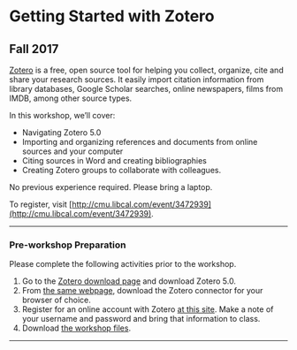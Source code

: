 # Getting Started with Zotero
## Fall 2017

[Zotero](https://www.zotero.org/) is a free, open source tool for helping you collect, organize, cite and share your research sources. It easily import citation information from library databases, Google Scholar searches, online newspapers, films from IMDB, among other source types.

In this workshop, we’ll cover:

- Navigating Zotero 5.0
- Importing and organizing references and documents from online sources and your computer
- Citing sources in Word and creating bibliographies
- Creating Zotero groups to collaborate with colleagues.

No previous experience required. Please bring a laptop.

To register, visit [http://cmu.libcal.com/event/3472939](http://cmu.libcal.com/event/3472939).

---

### Pre-workshop Preparation

Please complete the following activities prior to the workshop.

1. Go to the [Zotero download page](https://www.zotero.org/download/) and download Zotero 5.0. 
2. From [the same webpage](https://www.zotero.org/download/), download the Zotero connector for your browser of choice. 
3. Register for an online account with Zotero [at this site](https://www.zotero.org/user/register/). Make a note of your username and password and bring that information to class.
4. Download [the workshop files](rootsandberries.github.io/2017Fall_Zotero_Files.zip).

---
